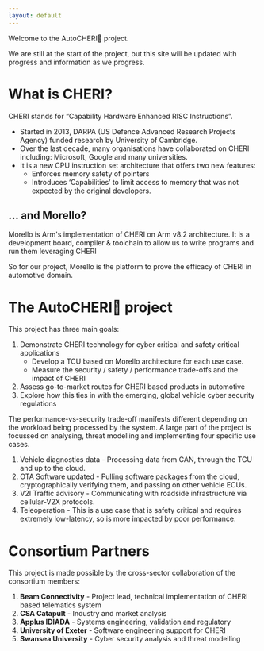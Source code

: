 ```yaml
---
layout: default
---
```


Welcome to the AutoCHERI🍒 project. 

We are still at the start of the project, but this site will be updated with progress and information as we progress.


# What is CHERI?

CHERI stands for “Capability Hardware Enhanced RISC Instructions”. 

* Started in 2013, DARPA (US Defence Advanced Research Projects Agency) funded research by University of Cambridge.
* Over the last decade, many organisations have collaborated on CHERI including: Microsoft, Google and many universities.
* It is a new CPU instruction set architecture that offers two new features:
    * Enforces memory safety of pointers
    * Introduces ‘Capabilities’ to limit access to memory that was not expected by the original developers.


## ... and Morello?

Morello is Arm's implementation of CHERI on Arm v8.2 architecture.
It is a development board, compiler & toolchain to allow us to write programs and run them leveraging CHERI

So for our project, Morello is the platform to prove the efficacy of CHERI in automotive domain.


# The AutoCHERI🍒 project

This project has three main goals:

1. Demonstrate CHERI technology for cyber critical and safety critical applications 
    * Develop a TCU based on Morello architecture for each use case.
    * Measure the security / safety / performance trade-offs and the impact of CHERI
1. Assess go-to-market routes for CHERI based products in automotive
1. Explore how this ties in with the emerging, global vehicle cyber security regulations

The performance-vs-security trade-off manifests different depending on the workload being processed by the system. A large part of the project is focussed on analysing, threat modelling and implementing four specific use cases. 

1. Vehicle diagnostics data - Processing data from CAN, through the TCU and up to the cloud.
1. OTA Software updated - Pulling software packages from the cloud, cryptographically verifying them, and passing on other vehicle ECUs.
1. V2I Traffic advisory - Communicating with roadside infrastructure via cellular-V2X protocols.
1. Teleoperation - This is a use case that is safety critical and requires extremely low-latency, so is more impacted by poor performance.


# Consortium Partners

This project is made possible by the cross-sector collaboration of the consortium members:

1. **Beam Connectivity** - Project lead, technical implementation of CHERI based telematics system
1. **CSA Catapult** - Industry and market analysis
1. **Applus IDIADA** - Systems engineering, validation and regulatory
1. **University of Exeter** - Software engineering support for CHERI
1. **Swansea University** - Cyber security analysis and threat modelling